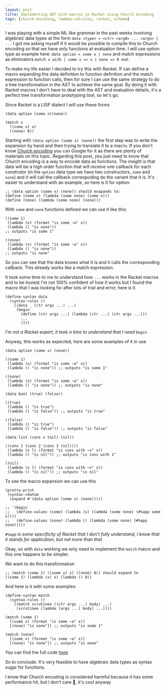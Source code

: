 ```yaml
---
layout: post
title: Implementing ADT with macros in Racket using Church encoding
tags: [church-encoding, lambda-calculus, racket, scheme]
---
```


I was playing with a simple ML like grammar in the past weeks
involving algebraic data types at the form `data <type> = <ctr> <arg0>
... <argn> | ...` I got me asking myself if it would be possible to
compile this to Church encoding so that we have only functions at
evaluation time. I will use option type as example here: `data option
= some x | none` and match expressions as eliminators `match x with |
some x => x | none => 0 end`.

To make my life easier I decided to try this with Racket. If can
define a macro expanding the data definition to function definition
and the match expression to function calls, then for sure I can use
the same strategy to do a tree transformation in the AST to achieve
the same goal. By doing it with Racket macros I don't have to deal
with the AST and evaluation details, it's a perfect tree
transformation prototyping tool, so let's go.

Since Racket is a LISP dialect I will use these forms

```racket
(data option (some x)(none))

(match x
  ((some x) x)
  ((none) 0))
```

Starting with `(data option (some x) (none))` the first step was to
write the expansion by hand and then trying to translate it to a
macro. If you don't know [Church
encoding](https://en.wikipedia.org/wiki/Church_encoding) you can
Google for it as there are plenty of materials on this topic.
Regarding this post, you just need to know that Church encoding is a
way to encode data as functions. The insight is that data will be a
high order function that will receive one callback for each construtor
(in the `option` data type we have two  constructors, `some` and `none`)
and it will call the callback correspoding do the variant that it is.
It's easier to understand with an example, so here
is it for option:

```racket
;; (data option (some x) (none)) should exapands to:
(define (some x) (lambda (some none) (some x)))
(define (none) (lambda (some none) (none)))
```
With `some` and `none` functions defined we can use it like this:

```racket
((some 1)
 (lambda (x) (format "is some ~a" x))
 (lambda () "is none"))
;; outputs "is some 1"

((none)
 (lambda (x) (format "is some ~a" x))
 (lambda () "is none"))
;; outputs "is none"
```

So you can see that the data knows what it is and it calls the
corresponding callback. This already works like a match expression.

It took some time to me to understand how `...` works in the Racket
macros and to be honest I'm not 100% confident of how it works but
I found the macro that I was looking for after lots of trial and error,
here is it.

```racket
(define-syntax data
  (syntax-rules ()
    [(data _ (ctr args ...) ...)
     (begin 
       (define (ctr args ...) (lambda (ctr ...) (ctr args ...)))
       ...
       )]))
```

_I'm not a Racket expert, it took a time to understand that I need `begin`_

Anyway, this works as expected, here are some examples of it in use

```racket
(data option (some x) (none))

((some 1)
 (lambda (x) (format "is some ~a" x))
 (lambda () "is none")) ;; outputs "is some 1"
  
((none)
 (lambda (x) (format "is some ~a" x))
 (lambda () "is none")) ;; outputs "is none"

(data bool (true) (false))

((true) 
 (lambda () "is true")
 (lambda () "is false")) ;; outputs "is true"

((false) 
 (lambda () "is true")
 (lambda () "is false")) ;; outputs "is false"

(data list (cons x tail) (nil))

((cons 1 (cons 2 (cons 3 (nil))))
 (lambda (x l) (format "is cons with ~v" x))
 (lambda () "is nil")) ;; outputs "is cons with 1"

((nil)
 (lambda (x l) (format "is cons with ~v" x))
 (lambda () "is nil")) ;; outputs "is nil"
```

To see the macro expansion we can use this


```racket
(pretty-print
 (syntax->datum
  (expand #'(data option (some x) (none)))))
  
;; '(begin
;;   (define-values (some) (lambda (x) (lambda (some none) (#%app some x))))
;;   (define-values (none) (lambda () (lambda (some none) (#%app none)))))
```

_`#%app` is some specificity of Racket that I don't fully understand, I know that it stands
for application, but not more than that_

Okay, so with `data` working we only need to implement the `match` macro and this
one happens to be simpler.

We want to do this transformation

```racket
;; (match (some 1) ((some x) x) ((none) 0)) should expand to
((some 1) (lambda (x) x) (lambda () 0))
```

And here is it with some examples:
```racket
(define-syntax match
  (syntax-rules ()
    [(match scrutinee ((ctr args ...) body) ...)
     (scrutinee (lambda (args ...) body) ...)]))
     
(match (some 1)
  [(some x) (format "is some ~a" x)]
  [(none) "is none"]) ;; outputs "is some 1"

(match (none)
  [(some x) (format "is some ~a" x)]
  [(none) "is none"]) ;; outputs "is none"
```

You can find the full code [here](https://gist.github.com/dhilst/3920b4da168f85e476be4193db541182)

So to conclude: It's very feasible to have algebraic data types as
syntax sugar for functions.

I know that Church encoding is considered harmful because it has some
performance hit, but I don't care 🤷, it's cool anyway
